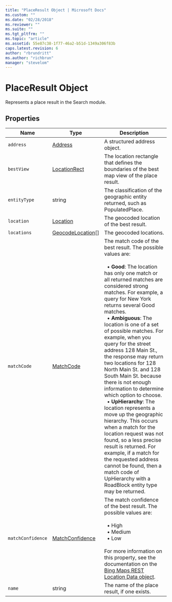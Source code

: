 ```yaml
---
title: "PlaceResult Object | Microsoft Docs"
ms.custom: ""
ms.date: "02/28/2018"
ms.reviewer: ""
ms.suite: ""
ms.tgt_pltfrm: ""
ms.topic: "article"
ms.assetid: 55e87c38-1f77-46a2-b51d-1349a306f83b
caps.latest.revision: 6
author: "rbrundritt"
ms.author: "richbrun"
manager: "stevelom"
---
```

# PlaceResult Object
Represents a place result in the Search module.

## Properties

Name                | Type                                              | Description
------------------- | ------------------------------------------------- | ----------------------------------
`address`           | [Address](Address%20Object.md)                             | A structured address object.
`bestView`          | [LocationRect](LocationRect%20Class.md)          | The location rectangle that defines the boundaries of the best map view of the place result.
`entityType`        | string                                            | The classification of the geographic entity returned, such as PopulatedPlace.
`location`          | [Location](Location%20Class.md)                  | The geocoded location of the best result.
`locations`         | [GeocodeLocation](../v8-web-control/geocodelocation-object.md)[]  | The geocoded locations.
`matchCode`         | [MatchCode](https://msdn.microsoft.com/library/mt750531.aspx)                                            | The match code of the best result. The possible values are:<br/><br/>&nbsp;  • **Good**: The location has only one match or all returned matches are considered strong matches. For example, a query for New York returns several Good matches.<br/>&nbsp;  • **Ambiguous**: The location is one of a set of possible matches. For example, when you query for the street address 128 Main St., the response may return two locations for 128 North Main St. and 128 South Main St. because there is not enough information to determine which option to choose.<br/>&nbsp;  • **UpHierarchy**: The location represents a move up the geographic hierarchy. This occurs when a match for the location request was not found, so a less precise result is returned. For example, if a match for the requested address cannot be found, then a match code of UpHierarchy with a RoadBlock entity type may be returned.
`matchConfidence`   | [MatchConfidence](https://msdn.microsoft.com/library/mt750532.aspx)                                            | The match confidence of the best result. The possible values are:<br/><br/>&nbsp;  • High<br/>&nbsp;  • Medium<br/>&nbsp;  • Low<br/><br/>For more information on this property, see the documentation on the [Bing Maps REST Location Data object](https://msdn.microsoft.com/library/ff701725.aspx).
`name`              | string                                            | The name of the place result, if one exists.

